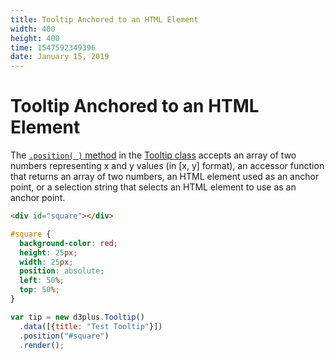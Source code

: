 ```yaml
---
title: Tooltip Anchored to an HTML Element
width: 400
height: 400
time: 1547592349396
date: January 15, 2019
---
```


[width]: 400
[height]: 400

# Tooltip Anchored to an HTML Element

The [`.position( )` method](https://d3plus.org/docs/#Tooltip.position) in the [Tooltip class](https://github.com/d3plus/d3plus-tooltip) accepts an array of two numbers representing x and y values (in [x, y] format), an accessor function that returns an array of two numbers, an HTML element used as an anchor point, or a selection string that selects an HTML element to use as an anchor point.

```html
<div id="square"></div>
```

```css
#square {
  background-color: red;
  height: 25px;
  width: 25px;
  position: absolute;
  left: 50%;
  top: 50%;
}
```

```js
var tip = new d3plus.Tooltip()
  .data([{title: "Test Tooltip"}])
  .position("#square")
  .render();
```
